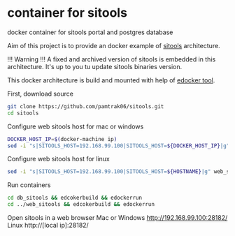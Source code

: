 # container for sitools
docker container for sitools portal and postgres database

Aim of this project is to provide an docker example of [sitools](https://github.com/SITools2/SITools2-core) architecture. 

!!! Warning !!! A fixed and archived version of sitools is embedded in this architecture. It's up to you tu update sitools binaries version.

This docker architecture is build and mounted with help of [edocker tool](https://github.com/pamtrak06/edocker).

First, download source 
```bash
git clone https://github.com/pamtrak06/sitools.git
cd sitools
```

Configure web sitools host for mac or windows
```bash
DOCKER_HOST_IP=$(docker-machine ip)
sed -i "s|SITOOLS_HOST=192.168.99.100|SITOOLS_HOST=${DOCKER_HOST_IP}|g" web_sitool/edcoker.cfg
```

Configure web sitools host for linux
```bash
sed -i "s|SITOOLS_HOST=192.168.99.100|SITOOLS_HOST=${HOSTNAME}|g" web_sitool/edcoker.cfg
```

Run containers
```bash
cd db_sitools && edcokerbuild && edockerrun
cd ../web_sitools && edcokerbuild && edockerrun
```

Open sitools in a web browser
Mac or Windows
http://192.168.99.100:28182/
Linux
http://[local ip]:28182/


